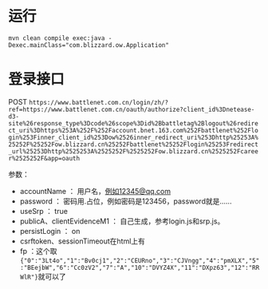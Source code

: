 # 运行

`mvn clean compile exec:java -Dexec.mainClass="com.blizzard.ow.Application"`

# 登录接口

POST
`https://www.battlenet.com.cn/login/zh/?ref=https://www.battlenet.com.cn/oauth/authorize?client_id%3Dnetease-d3-site%26response_type%3Dcode%26scope%3Did%2Bbattletag%2Blogout%26redirect_uri%3Dhttps%253A%252F%252Faccount.bnet.163.com%252Fbattlenet%252Flogin%253Finner_client_id%253Dow%2526inner_redirect_uri%253Dhttp%25253A%25252F%25252Fow.blizzard.cn%25252Fbattlenet%25252Flogin%25253Fredirect_url%25253Dhttp%2525253A%2525252F%2525252Fow.blizzard.cn%2525252Fcareer%2525252F&app=oauth`

参数：
*   accountName ： 用户名，例如12345@qq.com
*   password    ： 密码用.占位，例如密码是123456，password就是......
*   useSrp      ： true
*   publicA、clientEvidenceM1 ： 自己生成，参考login.js和srp.js。
*   persistLogin    ： on
*   csrftoken、sessionTimeout在html上有
*   fp  ：这个取`{"0":"3Lt4o","1":"Bv0cj1","2":"CEURno","3":"CJVngg","4":"pmXLX","5":"BEejbW","6":"Cc0zV2","7":"A","10":"DVYZ4X","11":"DXpz63","12":"RRWlR"}`就可以了

